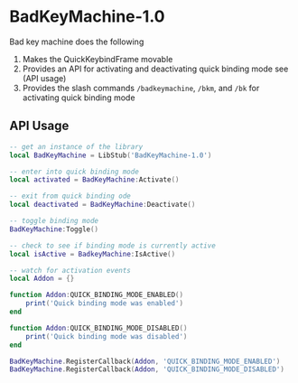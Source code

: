 # BadKeyMachine-1.0

Bad key machine does the following

1. Makes the QuickKeybindFrame movable
1. Provides an API for activating and deactivating quick binding mode see (API usage)
1. Provides the slash commands `/badkeymachine`, `/bkm`, and `/bk` for activating quick binding mode

## API Usage

```lua
-- get an instance of the library
local BadKeyMachine = LibStub('BadKeyMachine-1.0')

-- enter into quick binding mode
local activated = BadKeyMachine:Activate()

-- exit from quick binding ode
local deactivated = BadKeyMachine:Deactivate()

-- toggle binding mode
BadKeyMachine:Toggle()

-- check to see if binding mode is currently active
local isActive = BadkeyMachine:IsActive()

-- watch for activation events
local Addon = {}

function Addon:QUICK_BINDING_MODE_ENABLED()
    print('Quick binding mode was enabled')
end

function Addon:QUICK_BINDING_MODE_DISABLED()
    print('Quick binding mode was disabled')
end

BadKeyMachine.RegisterCallback(Addon, 'QUICK_BINDING_MODE_ENABLED')
BadKeyMachine.RegisterCallback(Addon, 'QUICK_BINDING_MODE_DISABLED')
```
